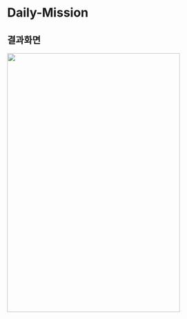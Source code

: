 # Daily-Mission
## 결과화면
<img src="https://user-images.githubusercontent.com/107085734/210842917-7f49b76f-f72f-4532-998f-5a64a10b9fa6.png"  width="400" height="600"/>
